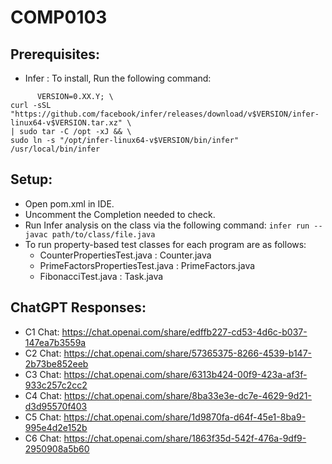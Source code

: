# COMP0103

## Prerequisites:
* Infer : To install, Run the following command:
```
      VERSION=0.XX.Y; \
curl -sSL "https://github.com/facebook/infer/releases/download/v$VERSION/infer-linux64-v$VERSION.tar.xz" \
| sudo tar -C /opt -xJ && \
sudo ln -s "/opt/infer-linux64-v$VERSION/bin/infer" /usr/local/bin/infer

```

## Setup:
* Open pom.xml in IDE.
* Uncomment the Completion needed to check.
* Run Infer analysis on the class via the following command: ``` infer run -- javac path/to/class/file.java ```
* To run property-based test classes for each program are as follows: 
  * CounterPropertiesTest.java : Counter.java
  * PrimeFactorsPropertiesTest.java : PrimeFactors.java
  * FibonacciTest.java : Task.java

## ChatGPT Responses:
* C1 Chat: https://chat.openai.com/share/edffb227-cd53-4d6c-b037-147ea7b3559a
* C2 Chat: https://chat.openai.com/share/57365375-8266-4539-b147-2b73be852eeb
* C3 Chat: https://chat.openai.com/share/6313b424-00f9-423a-af3f-933c257c2cc2
* C4 Chat: https://chat.openai.com/share/8ba33e3e-dc7e-4629-9d21-d3d95570f403
* C5 Chat: https://chat.openai.com/share/1d9870fa-d64f-45e1-8ba9-995e4d2e152b
* C6 Chat: https://chat.openai.com/share/1863f35d-542f-476a-9df9-2950908a5b60 